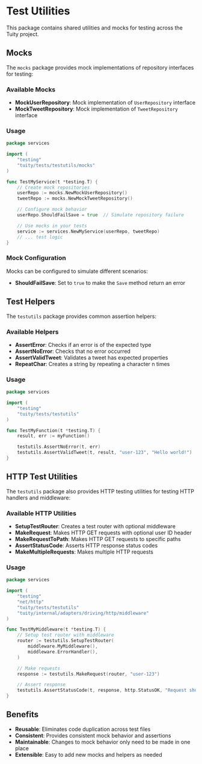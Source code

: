 # Test Utilities

This package contains shared utilities and mocks for testing across the Tuity project.

## Mocks

The `mocks` package provides mock implementations of repository interfaces for testing:

### Available Mocks

- **MockUserRepository**: Mock implementation of `UserRepository` interface
- **MockTweetRepository**: Mock implementation of `TweetRepository` interface

### Usage

```go
package services

import (
    "testing"
    "tuity/tests/testutils/mocks"
)

func TestMyService(t *testing.T) {
    // Create mock repositories
    userRepo := mocks.NewMockUserRepository()
    tweetRepo := mocks.NewMockTweetRepository()

    // Configure mock behavior
    userRepo.ShouldFailSave = true  // Simulate repository failure

    // Use mocks in your tests
    service := services.NewMyService(userRepo, tweetRepo)
    // ... test logic
}
```

### Mock Configuration

Mocks can be configured to simulate different scenarios:

- **ShouldFailSave**: Set to `true` to make the `Save` method return an error

## Test Helpers

The `testutils` package provides common assertion helpers:

### Available Helpers

- **AssertError**: Checks if an error is of the expected type
- **AssertNoError**: Checks that no error occurred
- **AssertValidTweet**: Validates a tweet has expected properties
- **RepeatChar**: Creates a string by repeating a character n times

### Usage

```go
package services

import (
    "testing"
    "tuity/tests/testutils"
)

func TestMyFunction(t *testing.T) {
    result, err := myFunction()

    testutils.AssertNoError(t, err)
    testutils.AssertValidTweet(t, result, "user-123", "Hello world!")
}
```

## HTTP Test Utilities

The `testutils` package also provides HTTP testing utilities for testing HTTP handlers and middleware:

### Available HTTP Utilities

- **SetupTestRouter**: Creates a test router with optional middleware
- **MakeRequest**: Makes HTTP GET requests with optional user ID header
- **MakeRequestToPath**: Makes HTTP GET requests to specific paths
- **AssertStatusCode**: Asserts HTTP response status codes
- **MakeMultipleRequests**: Makes multiple HTTP requests

### Usage

```go
package services

import (
    "testing"
    "net/http"
    "tuity/tests/testutils"
    "tuity/internal/adapters/driving/http/middleware"
)

func TestMyMiddleware(t *testing.T) {
    // Setup test router with middleware
    router := testutils.SetupTestRouter(
        middleware.MyMiddleware(),
        middleware.ErrorHandler(),
    )

    // Make requests
    response := testutils.MakeRequest(router, "user-123")

    // Assert response
    testutils.AssertStatusCode(t, response, http.StatusOK, "Request should succeed")
}
```

## Benefits

- **Reusable**: Eliminates code duplication across test files
- **Consistent**: Provides consistent mock behavior and assertions
- **Maintainable**: Changes to mock behavior only need to be made in one place
- **Extensible**: Easy to add new mocks and helpers as needed
